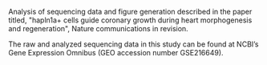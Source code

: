 Analysis of sequencing data and figure generation described in the paper titled, "hapln1a+ cells guide coronary growth during heart morphogenesis and regeneration", Nature communications in revision.

The raw and analyzed sequencing data in this study can be found at NCBI’s Gene Expression Omnibus (GEO accession number GSE216649).
